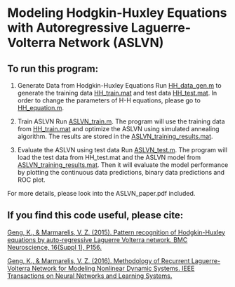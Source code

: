 # Modeling Hodgkin-Huxley Equations with Autoregressive Laguerre-Volterra Network (ASLVN)


## To run this program:

1. Generate Data from Hodgkin-Huxley Equations
Run [HH_data_gen.m](HH_data_gen.m) to generate the training data [HH_train.mat](HH_train.mat) and test data [HH_test.mat](HH_train.mat). In order to change the parameters of H-H equations, please go to [HH_equation.m](HH_equation.m).

2. Train ASLVN
Run [ASLVN_train.m](ASLVN_train.m). The program will use the training data from [HH_train.mat](HH_train.mat) and optimize the ASLVN using simulated annealing algorithm.  The results are stored in the [ASLVN_training_results.mat](ASLVN_training_results.mat).

3. Evaluate the ASLVN using test data
Run [ASLVN_test.m](ASLVN_test.m).  The program will load the test data from HH_test.mat and the ASLVN model from [ASLVN_training_results.mat](ASLVN_training_results.mat). Then it will evaluate the model performance by plotting the continuous data predictions, binary data predictions and ROC plot.

For more details, please look into the ASLVN_paper.pdf included.


## If you find this code useful, please cite:

[Geng, K., & Marmarelis, V. Z. (2015). Pattern recognition of Hodgkin-Huxley equations by auto-regressive Laguerre Volterra network. BMC Neuroscience, 16(Suppl 1), P156.](https://www.researchgate.net/profile/Kunling_Geng/publication/287346598_Pattern_recognition_of_Hodgkin-Huxley_equations_by_auto-regressive_Laguerre_Volterra_network/links/5692cea108aec14fa55da757.pdf?origin=publication_detail)

[Geng, K., & Marmarelis, V. Z. (2016). Methodology of Recurrent Laguerre-Volterra Network for Modeling Nonlinear Dynamic Systems. IEEE Transactions on Neural Networks and Learning Systems.](https://www.researchgate.net/publication/304403209_Methodology_of_Recurrent_Laguerre-Volterra_Network_for_Modeling_Nonlinear_Dynamic_Systems)
